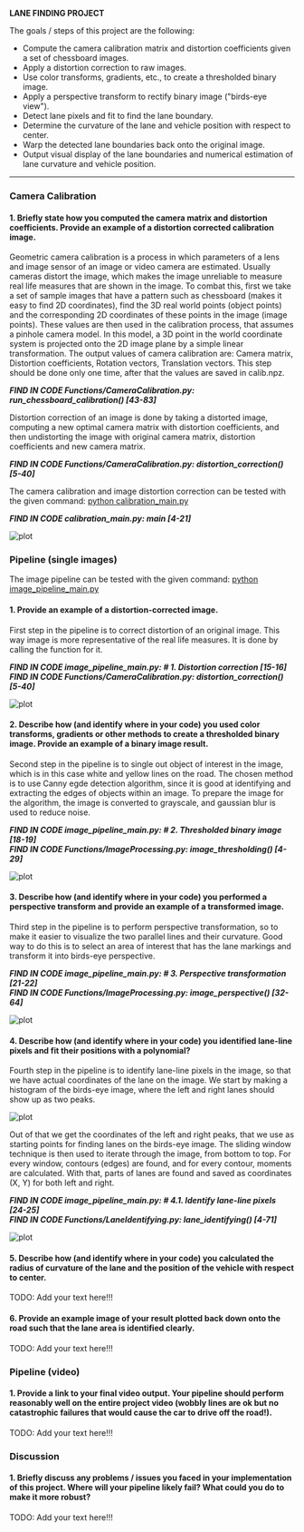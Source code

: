**LANE FINDING PROJECT**

The goals / steps of this project are the following:

* Compute the camera calibration matrix and distortion coefficients given a set of chessboard images.
* Apply a distortion correction to raw images.
* Use color transforms, gradients, etc., to create a thresholded binary image.
* Apply a perspective transform to rectify binary image ("birds-eye view").
* Detect lane pixels and fit to find the lane boundary.
* Determine the curvature of the lane and vehicle position with respect to center.
* Warp the detected lane boundaries back onto the original image.
* Output visual display of the lane boundaries and numerical estimation of lane curvature and vehicle position.

---

### Camera Calibration

#### 1. Briefly state how you computed the camera matrix and distortion coefficients. Provide an example of a distortion corrected calibration image.

Geometric camera calibration is a process in which parameters of a lens and image sensor of an image or video camera are estimated. Usually cameras distort the image, which makes the image unreliable to measure real life measures that are shown in the image. 
To combat this, first we take a set of sample images that have a pattern such as chessboard (makes it easy to find 2D coordinates), find the 3D real world points (object points) and the corresponding 2D coordinates of these points in the image (image points). These values are then used in the calibration process, that assumes a pinhole camera model. In this model, a 3D point in the world coordinate system is projected onto the 2D image plane by a simple linear transformation. The output values of camera calibration are: Camera matrix, Distortion coefficients, Rotation vectors, Translation vectors. This step should be done only one time, after that the values are saved in calib.npz.

***FIND IN CODE     Functions/CameraCalibration.py:  run_chessboard_calibration() [43-83]***

Distortion correction of an image is done by taking a distorted image, computing a new optimal camera matrix with distortion coefficients, and then undistorting the image with original camera matrix, distortion coefficients and new camera matrix. 

***FIND IN CODE     Functions/CameraCalibration.py:  distortion_correction() [5-40]***

The camera calibration and image distortion correction can be tested with the given command:   <ins>python calibration_main.py</ins>

***FIND IN CODE     calibration_main.py:  main [4-21]***

![plot](./output/sbys_calibration4.jpg)


### Pipeline (single images)

The image pipeline can be tested with the given command:   <ins>python image_pipeline_main.py</ins>

#### 1. Provide an example of a distortion-corrected image.

First step in the pipeline is to correct distortion of an original image. This way image is more representative of the real life measures. It is done by calling the function for it.

***FIND IN CODE     image_pipeline_main.py:  # 1. Distortion correction [15-16]<br />FIND IN CODE     Functions/CameraCalibration.py:  distortion_correction() [5-40]***

![plot](./output/undistorted_solidYellowCurve2.jpg)

#### 2. Describe how (and identify where in your code) you used color transforms, gradients or other methods to create a thresholded binary image. Provide an example of a binary image result.

Second step in the pipeline is to single out object of interest in the image, which is in this case white and yellow lines on the road. The chosen method is to use Canny egde detection algorithm, since it is good at identifying and extracting the edges of objects within an image. To prepare the image for the algorithm, the image is converted to grayscale, and gaussian blur is used to reduce noise.

***FIND IN CODE     image_pipeline_main.py:  # 2. Thresholded binary image [18-19]<br />FIND IN CODE     Functions/ImageProcessing.py:  image_thresholding() [4-29]***

![plot](./output/thresholded_solidYellowCurve2.jpg)

#### 3. Describe how (and identify where in your code) you performed a perspective transform and provide an example of a transformed image.

Third step in the pipeline is to perform perspective transformation, so to make it easier to visualize the two parallel lines and their curvature. Good way to do this is to select an area of interest that has the lane markings and transform it into birds-eye perspective.

***FIND IN CODE     image_pipeline_main.py:  # 3. Perspective transformation [21-22]<br />FIND IN CODE     Functions/ImageProcessing.py:  image_perspective() [32-64]***

![plot](./output/birds-eye_solidYellowCurve2.jpg)

#### 4. Describe how (and identify where in your code) you identified lane-line pixels and fit their positions with a polynomial?

Fourth step in the pipeline is to identify lane-line pixels in the image, so that we have actual coordinates of the lane on the image. We start by making a histogram of the birds-eye image, where the left and right lanes should show up as two peaks.

![plot](./output/histogram_solidYellowCurve2.jpeg)

Out of that we get the coordinates of the left and right peaks, that we use as starting points for finding lanes on the birds-eye image. The sliding window technique is then used to iterate through the image, from bottom to top. For every window, contours (edges) are found, and for every contour, moments are calculated. With that, parts of lanes are found and saved as coordinates (X, Y) for both left and right.

***FIND IN CODE     image_pipeline_main.py:  # 4.1. Identify lane-line pixels [24-25]<br />FIND IN CODE     Functions/LaneIdentifying.py:  lane_identifying() [4-71]***

![plot](./output/identified_solidYellowCurve2.jpg)



#### 5. Describe how (and identify where in your code) you calculated the radius of curvature of the lane and the position of the vehicle with respect to center.

TODO: Add your text here!!!

#### 6. Provide an example image of your result plotted back down onto the road such that the lane area is identified clearly.

TODO: Add your text here!!!

### Pipeline (video)

#### 1. Provide a link to your final video output.  Your pipeline should perform reasonably well on the entire project video (wobbly lines are ok but no catastrophic failures that would cause the car to drive off the road!).

TODO: Add your text here!!!

### Discussion

#### 1. Briefly discuss any problems / issues you faced in your implementation of this project.  Where will your pipeline likely fail?  What could you do to make it more robust?

TODO: Add your text here!!!

